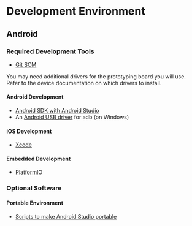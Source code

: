 Development Environment
=======================

## Android

### Required Development Tools

* [Git SCM](https://git-scm.com)

You may need additional drivers for the prototyping board you will use.
Refer to the device documentation on which drivers to install.

#### Android Development

* [Android SDK with Android Studio](https://developer.android.com/sdk/index.html)
* An [Android USB driver](https://developer.android.com/tools/extras/oem-usb.html) for adb (on Windows)

#### iOS Development

* [Xcode](https://developer.apple.com/xcode/resources/)

#### Embedded Development

* [PlatformIO](https://platformio.org)

### Optional Software

#### Portable Environment

* [Scripts to make Android Studio portable](https://github.com/toksaitov/AndroidStudioPortable)
